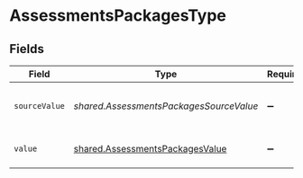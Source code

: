 # AssessmentsPackagesType


## Fields

| Field                                                                                     | Type                                                                                      | Required                                                                                  | Description                                                                               | Example                                                                                   |
| ----------------------------------------------------------------------------------------- | ----------------------------------------------------------------------------------------- | ----------------------------------------------------------------------------------------- | ----------------------------------------------------------------------------------------- | ----------------------------------------------------------------------------------------- |
| `sourceValue`                                                                             | *shared.AssessmentsPackagesSourceValue*                                                   | :heavy_minus_sign:                                                                        | The source value of the assessment type.                                                  | Reference Check                                                                           |
| `value`                                                                                   | [shared.AssessmentsPackagesValue](../../../sdk/models/shared/assessmentspackagesvalue.md) | :heavy_minus_sign:                                                                        | The type of the assessment.                                                               | reference_check                                                                           |
